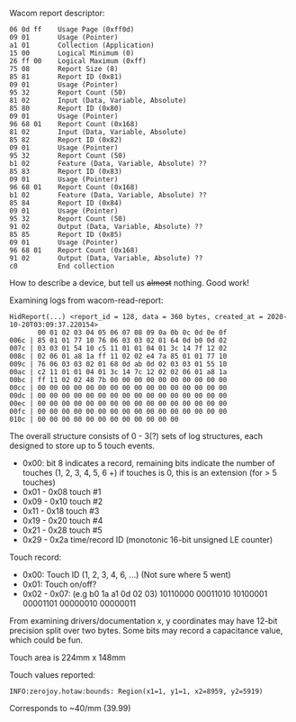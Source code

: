 
Wacom report descriptor:

    06 0d ff    Usage Page (0xff0d)
    09 01       Usage (Pointer)
    a1 01       Collection (Application)
    15 00       Logical Minimum (0)
    26 ff 00    Logical Maximum (0xff)
    75 08       Report Size (8)
    85 81       Report ID (0x81)
    09 01       Usage (Pointer)
    95 32       Report Count (50)
    81 02       Input (Data, Variable, Absolute)
    85 80       Report ID (0x80)
    09 01       Usage (Pointer)
    96 68 01    Report Count (0x168)
    81 02       Input (Data, Variable, Absolute)
    85 82       Report ID (0x82)
    09 01       Usage (Pointer)
    95 32       Report Count (50)
    b1 02       Feature (Data, Variable, Absolute) ??
    85 83       Report ID (0x83)
    09 01       Usage (Pointer)
    96 68 01    Report Count (0x168)
    b1 02       Feature (Data, Variable, Absolute) ??
    85 84       Report ID (0x84)
    09 01       Usage (Pointer)
    95 32       Report Count (50)
    91 02       Output (Data, Variable, Absolute) ??
    85 85       Report ID (0x85)
    09 01       Usage (Pointer)
    96 68 01    Report Count (0x168)
    91 02       Output (Data, Variable, Absolute) ??
    c0          End collection
    
How to describe a device, but tell us ~~almost~~ nothing. Good work!

Examining logs from wacom-read-report:

    HidReport(...) <report_id = 128, data = 360 bytes, created_at = 2020-10-20T03:09:37.220154> 
           00 01 02 03 04 05 06 07 08 09 0a 0b 0c 0d 0e 0f 
    006c | 85 01 01 77 10 76 06 03 03 02 01 64 0d b0 0d 02
    007c | 03 03 01 54 10 c5 11 01 01 04 01 3c 14 7f 12 02
    008c | 02 06 01 a8 1a ff 11 02 02 e4 7a 85 01 01 77 10
    009c | 76 06 03 03 02 01 68 0d ab 0d 02 03 03 01 55 10
    00ac | c2 11 01 01 04 01 3c 14 7c 12 02 02 06 01 a8 1a
    00bc | ff 11 02 02 48 7b 00 00 00 00 00 00 00 00 00 00
    00cc | 00 00 00 00 00 00 00 00 00 00 00 00 00 00 00 00
    00dc | 00 00 00 00 00 00 00 00 00 00 00 00 00 00 00 00
    00ec | 00 00 00 00 00 00 00 00 00 00 00 00 00 00 00 00
    00fc | 00 00 00 00 00 00 00 00 00 00 00 00 00 00 00 00
    010c | 00 00 00 00 00 00 00 00 00 00 00 00
    
The overall structure consists of 0 - 3(?) sets of log structures, each designed to store up to 5 touch events.

 * 0x00:  bit 8 indicates a record, remaining bits indicate the number of touches (1, 2, 3, 4, 5, 6 +) if touches is 0, this is an extension (for > 5 touches)
 * 0x01 - 0x08 touch #1
 * 0x09 - 0x10 touch #2
 * 0x11 - 0x18 touch #3
 * 0x19 - 0x20 touch #4
 * 0x21 - 0x28 touch #5
 * 0x29 - 0x2a time/record ID (monotonic 16-bit unsigned LE counter)

Touch record:

 * 0x00: Touch ID (1, 2, 3, 4, 6, ...) (Not sure where 5 went)
 * 0x01: Touch on/off?
 * 0x02 - 0x07: (e.g b0 1a a1 0d 02 03) 10110000 00011010 10100001 00001101 00000010 00000011  

From examining drivers/documentation x, y coordinates may have 12-bit precision split over two bytes. Some bits may record a capacitance value, which could be fun.

Touch area is 224mm x 148mm

Touch values reported:

    INFO:zerojoy.hotaw:bounds: Region(x1=1, y1=1, x2=8959, y2=5919)

Corresponds to ~40/mm (39.99)